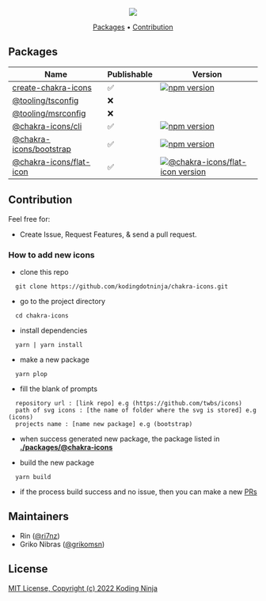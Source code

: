 <!-- markdownlint-disable MD033 MD036 MD041 -->
<p align="center">
  <img src="https://raw.githubusercontent.com/kodingdotninja/create-chakra-icons/main/.github/docs/chakra-icons.png" /> 
  <br />
</p>

<p align="center">
  <a href="#packages">Packages</a> • 
  <a href="#contribution">Contribution</a>
</p>

## Packages

<!-- prettier-ignore-start -->
| Name                                                                                                                 | Publishable | Version                                                                                                                         |
| -------------------------------------------------------------------------------------------------------------------- | ----------- | ------------------------------------------------------------------------------------------------------------------------------- |
| [create-chakra-icons](https://github.com/kodingdotninja/chakra-icons/tree/main/packages/create-chakra-icons)         | ✅          | [![npm version](https://badge.fury.io/js/create-chakra-icons.svg)](https://www.npmjs.com/package/create-chakra-icons)           |
| [@tooling/tsconfig](https://github.com/kodingdotninja/chakra-icons/tree/main/tooling/ts.conf)                        | ❌          |                                                                                                                                 |
| [@tooling/msrconfig](https://github.com/kodingdotninja/chakra-icons/tree/main/tooling/msr.conf)                      | ❌          |                                                                                                                                 |
| [@chakra-icons/cli](https://github.com/kodingdotninja/chakra-icons/tree/main/tooling/cli)                            | ✅          | [![npm version](https://badge.fury.io/js/@chakra-icons%2Fcli.svg)](https://www.npmjs.com/package/@chakra-icons/cli)             |
| [@chakra-icons/bootstrap](https://github.com/kodingdotninja/chakra-icons/tree/main/packages/@chakra-icons/bootstrap) | ✅          | [![npm version](https://badge.fury.io/js/@chakra-icons%2Fbootstrap.svg)](https://www.npmjs.com/package/@chakra-icons/bootstrap) |
| [@chakra-icons/flat-icon](https://github.com/kodingdotninja/chakra-icons/tree/main/packages/@chakra-icons/flat-icon) | ✅  | [![@chakra-icons/flat-icon version](https://badge.fury.io/js/@chakra-icons%2Fflat-icon.svg)](https://www.npmjs.com/package/@chakra-icons/flat-icon) |
<!-- APPEND_CHAKRA_ICONS_HERE -->
<!-- prettier-ignore-end -->

## Contribution

Feel free for:

- Create Issue, Request Features, & send a pull request.

### How to add new icons

- clone this repo

```
  git clone https://github.com/kodingdotninja/chakra-icons.git
```

- go to the project directory

```
  cd chakra-icons
```

- install dependencies

```
  yarn | yarn install
```

- make a new package

```
  yarn plop
```

- fill the blank of prompts

```
  repository url : [link repo] e.g (https://github.com/twbs/icons)
  path of svg icons : [the name of folder where the svg is stored] e.g (icons)
  projects name : [name new package] e.g (bootstrap)
```

- when success generated new package, the package listed in [**./packages/@chakra-icons**](https://github.com/kodingdotninja/chakra-icons/tree/main/packages/@chakra-icons)

- build the new package

```
  yarn build
```

- if the process build success and no issue, then you can make a new [PRs](https://github.com/kodingdotninja/chakra-icons/compare)

## Maintainers

- Rin ([@ri7nz](https://github.com/ri7nz))
- Griko Nibras ([@grikomsn](https://github.com/grikomsn))

## License

[MIT License, Copyright (c) 2022 Koding Ninja](./LICENSE)
